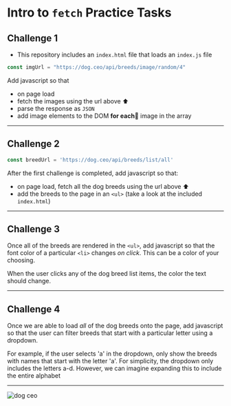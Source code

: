 # Intro to `fetch` Practice Tasks


## Challenge 1
- This repository includes an `index.html` file that loads an `index.js` file

```js
const imgUrl = "https://dog.ceo/api/breeds/image/random/4"
```


Add javascript so that
- on page load
- fetch the images using the url above ⬆️
- parse the response as `JSON`
- add image elements to the DOM **for each**🤔 image in the array

---

## Challenge 2

```js
const breedUrl = 'https://dog.ceo/api/breeds/list/all'
```

After the first challenge is completed, add javascript so that:
- on page load, fetch all the dog breeds using the url above ⬆️
- add the breeds to the page in an `<ul>` (take a look at the included `index.html`)

---

## Challenge 3

Once all of the breeds are rendered in the `<ul>`, add javascript so that the font color of a particular `<li>` changes _on click_. This can be a color of your choosing.

When the user clicks any of the dog breed list items, the color the text should change.

---

## Challenge 4

Once we are able to load _all_ of the dog breeds onto the page, add javascript so that the user can filter breeds that start with a particular letter using a dropdown.

For example, if the user selects 'a' in the dropdown, only show the breeds with names that start with the letter 'a'. For simplicity, the dropdown only includes the letters a-d. However, we can imagine expanding this to include the entire alphabet

---

![dog ceo](https://dog.ceo/img/dog.jpg)
